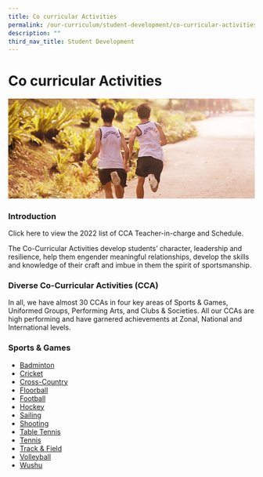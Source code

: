 ```yaml
---
title: Co curricular Activities
permalink: /our-curriculum/student-development/co-curricular-activities/
description: ""
third_nav_title: Student Development
---
```

# **Co curricular Activities**

![](/images/cca-1.jpg)


### Introduction
Click here to view the 2022 list of CCA Teacher-in-charge and Schedule.

The Co-Curricular Activities develop students’ character, leadership and resilience, help them engender meaningful relationships, develop the skills and knowledge of their craft and imbue in them the spirit of sportsmanship.

### Diverse Co-Curricular Activities (CCA)
In all, we have almost 30 CCAs in four key areas of Sports & Games, Uniformed Groups, Performing Arts, and Clubs & Societies. All our CCAs are high performing and have garnered achievements at Zonal, National and International levels.

### Sports & Games
* [Badminton](/our-curriculum/student-development/co-curricular-activities/sports-games/badminton/)
* [Cricket](/our-curriculum/student-development/co-curricular-activities/sports-games/cricket/)
* [Cross-Country](/our-curriculum/student-development/co-curricular-activities/sports-games/cross-country/)
* [Floorball](/our-curriculum/student-development/co-curricular-activities/sports-games/floorball/)
* [Football](/our-curriculum/student-development/co-curricular-activities/sports-games/football/)
* [Hockey](/our-curriculum/student-development/co-curricular-activities/sports-games/hockey/)
* [Sailing](/our-curriculum/student-development/co-curricular-activities/sports-games/sailing/)
* [Shooting](/our-curriculum/student-development/co-curricular-activities/sports-games/shooting/)
* [Table Tennis](/our-curriculum/student-development/co-curricular-activities/sports-games/table-tennis/)
* [Tennis](/our-curriculum/student-development/co-curricular-activities/sports-games/tennis/)
* [Track & Field](/our-curriculum/student-development/co-curricular-activities/sports-games/track-field/)
* [Volleyball](/our-curriculum/student-development/co-curricular-activities/sports-games/volleyball/)
* [Wushu](/our-curriculum/student-development/co-curricular-activities/sports-games/wushu/)